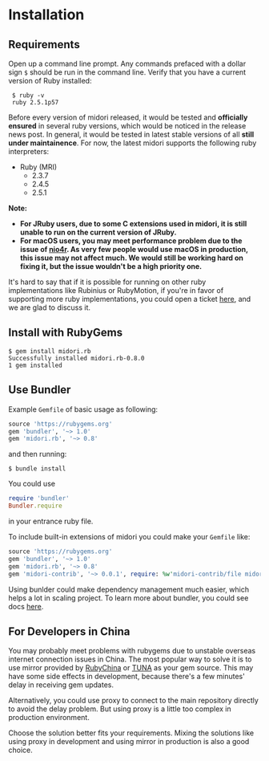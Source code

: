 # Installation

## Requirements

Open up a command line prompt. Any commands prefaced with a dollar sign `$` should be run in the command line. Verify that you have a current version of Ruby installed:

```
 $ ruby -v
 ruby 2.5.1p57
```

Before every version of midori released, it would be tested and **officially ensured** in several ruby versions, which would be noticed in the release news post. In general, it would be tested in latest stable versions of all **still under maintainence**. For now, the latest midori supports the following ruby interpreters:

- Ruby (MRI)
  - 2.3.7
  - 2.4.5
  - 2.5.1

**Note:**

- **For JRuby users, due to some C extensions used in midori, it is still unable to run on the current version of JRuby.**
- **For macOS users, you may meet performance problem due to the issue of [nio4r](https://github.com/socketry/nio4r/issues/125). As very few people would use macOS in production, this issue may not affect much. We would still be working hard on fixing it, but the issue wouldn't be a high priority one.**

It's hard to say that if it is possible for running on other ruby implementations like Rubinius or RubyMotion, if you're in favor of supporting more ruby implementations, you could open a ticket [here](https://github.com/midori-rb/midori.rb/issues), and we are glad to discuss it.

## Install with RubyGems

```
$ gem install midori.rb
Successfully installed midori.rb-0.8.0
1 gem installed
```

## Use Bundler

Example `Gemfile` of basic usage as following:

```ruby
source 'https://rubygems.org'
gem 'bundler', '~> 1.0'
gem 'midori.rb', '~> 0.8'
```

and then running:

```
$ bundle install
```

You could use

```ruby
require 'bundler'
Bundler.require
```

in your entrance ruby file.

To include built-in extensions of midori you could make your `Gemfile` like:

```ruby
source 'https://rubygems.org'
gem 'bundler', '~> 1.0'
gem 'midori.rb', '~> 0.8'
gem 'midori-contrib', '~> 0.0.1', require: %w'midori-contrib/file midori-contrib/sequel/mysql2'
```

Using bunlder could make dependency management much easier, which helps a lot in scaling project. To learn more about bundler, you could see docs [here](http://bundler.io/docs.html). 

## For Developers in China

You may probably meet problems with rubygems due to unstable overseas internet connection issues in China. The most popular way to solve it is to use mirror provided by [RubyChina](https://gems.ruby-china.com/) or [TUNA](https://mirror.tuna.tsinghua.edu.cn/help/rubygems/) as your gem source. This may have some side effects in development, because there's a few minutes' delay in receiving gem updates.

Alternatively, you could use proxy to connect to the main repository directly to avoid the delay problem. But using proxy is a little too complex in production environment.

Choose the solution better fits your requirements. Mixing the solutions like using proxy in development and using mirror in production is also a good choice.
